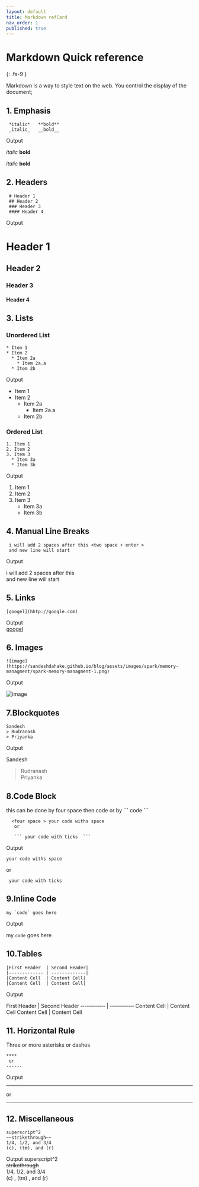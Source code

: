 ```yaml
---
layout: default
title: Markdown refCard
nav_order: 1
published: true
---
```


# Markdown Quick reference
{: .fs-9 }

Markdown is a way to style text on the web. You control the display of the document; 

## 1. Emphasis
     *italic*   **bold**
     _italic_   __bold__
  
 Output  

*italic*   **bold**  

 _italic_   __bold__

## 2. Headers

     # Header 1 
     ## Header 2
     ### Header 3
     #### Header 4 

Output

# Header 1 
## Header 2
### Header 3
#### Header 4

     

## 3. Lists

### Unordered List 

    * Item 1
    * Item 2
      * Item 2a
        * Item 2a.a
      * Item 2b

Output
* Item 1
* Item 2
  * Item 2a
    * Item 2a.a
  * Item 2b

### Ordered List 

    1. Item 1
    2. Item 2
    3. Item 3
      * Item 3a
      * Item 3b
Output
1. Item 1
2. Item 2
3. Item 3
   * Item 3a
   * Item 3b

## 4. Manual Line Breaks 

     i will add 2 spaces after this <two space + enter > 
     and new line will start 

Output

i will add 2 spaces after this   
and new line will start 

## 5. Links

    [googel](hhtp://google.com)

Output   
[googel](hhtp://google.com)   

## 6. Images 

    ![image](https://sandeshdahake.github.io/blog/assets/images/spark/memory-managment/spark-memory-managment-1.png)

Output

![image](https://sandeshdahake.github.io/blog/assets/images/spark/memory-managment/spark-memory-managment-1.png)


## 7.Blockquotes

    Sandesh
    > Rudranash
    > Priyanka

Output

Sandesh
> Rudranash  
> Priyanka

## 8.Code Block 

this can be done by four space then code or by `\`` code ```

``` 
  <four space > your code withs space 
   or 

   ``` your code with ticks  ```
```

Output 

    your code withs space  

or 

```
 your code with ticks  

```  

## 9.Inline Code 

    my `code` goes here   

Output

 my `code` goes here   

 ## 10.Tables 

    |First Header  | Second Header|
    |‐‐‐‐‐‐‐‐‐‐‐‐‐ | ‐‐‐‐‐‐‐‐‐‐‐‐‐|
    |Content Cell  | Content Cell|
    |Content Cell  | Content Cell|

Output  

First Header  | Second Header
‐‐-‐‐‐‐‐‐‐‐‐‐ | ‐‐‐‐‐‐‐‐‐‐‐‐‐ 
Content Cell  | Content Cell
Content Cell  | Content Cell


## 11. Horizontal Rule

Three or more asterisks or dashes  

    ****
     or 
    ------  

Output

**** 
or

-------


## 12. Miscellaneous
    superscript^2
    ~~strikethrough~~
    1/4, 1/2, and 3/4 
    (c), (tm), and (r) 


Output
superscript^2  
~~strikethrough~~  
1/4, 1/2, and 3/4   
(c) , (tm) , and (r)   
